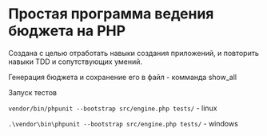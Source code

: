 # Простая программа ведения бюджета на PHP
Создана с целью отработать навыки создания приложений, и повторить навыки TDD и сопутствующих умений.

Генерация бюджета и сохранение его в файл - комманда show_all

Запуск тестов 

`vendor/bin/phpunit --bootstrap src/engine.php tests/` - linux

`.\vendor\bin\phpunit --bootstrap src/engine.php tests/` - windows